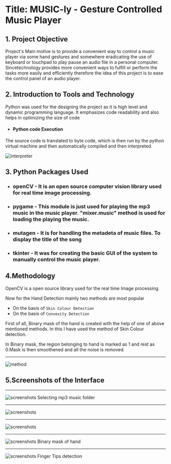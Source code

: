 # **Title: MUSIC-ly - Gesture Controlled Music Player**

## **1. Project Objective**

Project's Main motive is to provide a convenient way to control a music player via some hand gestures and somewhere eradicating the use of keyboard or touchpad to play pause an audio file in a personal computer. Sincetechnology provides more convenient ways to fulfill or perform the tasks more easily and efficiently therefore the idea of this project is to ease the control panel of an audio player.

## **2. Introduction to Tools and Technology**

Python was used for the designing the project as it is high level and dynamic programming language. It emphasizes code readability and also helps in optimizing the size of code

* #### __Python code Execution__ ####

The source code is translated to byte code, which is then run by the python virtual machine and then automatically compiled and then interpreted.

![interpreter](Screenshot%20(1284).png)

## **3. Python Packages Used**

* ### openCV - It is an open source computer vision library used for real time image processing. 
* ### pygame - This module is just used for playing the mp3 music in the music player. "mixer.music" method is used for loading the playing the music.
* ### mutagen - It is for handling the metadeta of music files. To display the title of the song
* ### tkinter - It was for creating the basic GUI of the system to manually control the music player.

## **4.Methodology** ## 

OpenCV is a open source library used for the real time Image processing.

Now for the Hand Detection mainly two methods are most popular

* On the basis of `Skin Colour Detection`
* On the basis of `Convexity Detection`

First of all, Binary mask of the hand is created with the help of one of above mentioned methods.
In this I have used the method of Skin Colour detection.

In Binary mask, the region belonging to hand is marked as 1 and rest as 0.Mask is then smoothened and all the noise is removed.

***
![method](Blank%20diagram%20(5).jpeg)

## **5.Screenshots of the Interface** ## 
***

![screenshots](Screenshot%20(1289).png)
Selecting mp3 music folder
***
![screenshots](Screenshot%20(1290).png)
***
![screenshots](Screenshot%20(1291).png)
***
![screenshots](Screenshot%20(1292).png)
Binary mask of hand
***
![screenshots](Screenshot%20(1294).png)
Finger Tips detection

